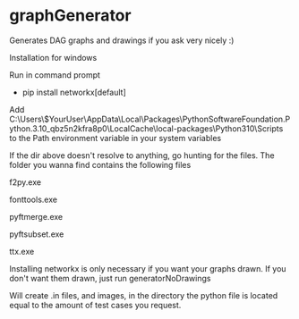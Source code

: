 # graphGenerator
Generates DAG graphs and drawings if you ask very nicely :)

Installation for windows

Run in command prompt
- pip install networkx[default] 

Add C:\Users\\$YourUser\AppData\Local\Packages\PythonSoftwareFoundation.Python.3.10_qbz5n2kfra8p0\LocalCache\local-packages\Python310\Scripts to the Path environment variable in your system variables 

If the dir above doesn't resolve to anything, go hunting for the files. The folder you wanna find contains the following files

f2py.exe

fonttools.exe

pyftmerge.exe

pyftsubset.exe

ttx.exe


Installing networkx is only necessary if you want your graphs drawn. If you don't want them drawn, just run generatorNoDrawings

Will create .in files, and images, in the directory the python file is located equal to the amount of test cases you request.
